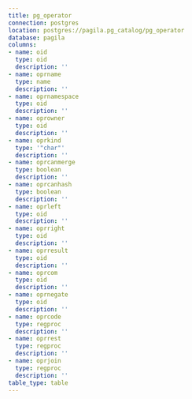 ```yaml
---
title: pg_operator
connection: postgres
location: postgres://pagila.pg_catalog/pg_operator
database: pagila
columns:
- name: oid
  type: oid
  description: ''
- name: oprname
  type: name
  description: ''
- name: oprnamespace
  type: oid
  description: ''
- name: oprowner
  type: oid
  description: ''
- name: oprkind
  type: '"char"'
  description: ''
- name: oprcanmerge
  type: boolean
  description: ''
- name: oprcanhash
  type: boolean
  description: ''
- name: oprleft
  type: oid
  description: ''
- name: oprright
  type: oid
  description: ''
- name: oprresult
  type: oid
  description: ''
- name: oprcom
  type: oid
  description: ''
- name: oprnegate
  type: oid
  description: ''
- name: oprcode
  type: regproc
  description: ''
- name: oprrest
  type: regproc
  description: ''
- name: oprjoin
  type: regproc
  description: ''
table_type: table
---
```


